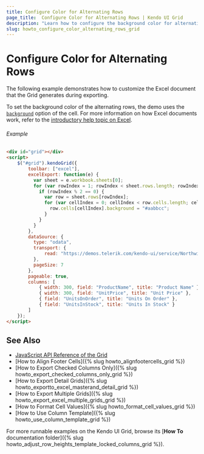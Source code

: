 ```yaml
---
title: Configure Color for Alternating Rows
page_title:  Configure Color for Alternating Rows | Kendo UI Grid
description: "Learn how to configure the background color for alternating rows in the Kendo UI Grid widget."
slug: howto_configure_color_alternating_rows_grid
---
```


# Configure Color for Alternating Rows

The following example demonstrates how to customize the Excel document that the Grid generates during exporting.

To set the background color of the alternating rows, the demo uses the [`background`](/api/javascript/ooxml/workbook#configuration-sheets.rows.cells.background) option of the cell. For more information on how Excel documents work, refer to the [introductory help topic on Excel](/framework/excel/introduction#create-excel-document).

###### Example

```html
<div id="grid"></div>
<script>
    $("#grid").kendoGrid({
        toolbar: ["excel"],
        excelExport: function(e) {
          var sheet = e.workbook.sheets[0];
          for (var rowIndex = 1; rowIndex < sheet.rows.length; rowIndex++) {
            if (rowIndex % 2 == 0) {
              var row = sheet.rows[rowIndex];
              for (var cellIndex = 0; cellIndex < row.cells.length; cellIndex ++) {
                row.cells[cellIndex].background = "#aabbcc";
              }
            }
          }
        },
        dataSource: {
          type: "odata",
          transport: {
              read: "https://demos.telerik.com/kendo-ui/service/Northwind.svc/Products"
          },
          pageSize: 7
        },
        pageable: true,
        columns: [
            { width: 300, field: "ProductName", title: "Product Name" },
            { width: 300, field: "UnitPrice", title: "Unit Price" },
            { field: "UnitsOnOrder", title: "Units On Order" },
            { field: "UnitsInStock", title: "Units In Stock" }
        ]
    });
</script>
```

## See Also

* [JavaScript API Reference of the Grid](/api/javascript/ui/grid#configuration-excel)
* [How to Align Footer Cells]({% slug howto_alignfootercells_grid %})
* [How to Export Checked Columns Only]({% slug howto_export_checked_columns_only_grid %})
* [How to Export Detail Grids]({% slug howto_exportto_excel_masterand_detail_grid %})
* [How to Export Multiple Grids]({% slug howto_export_excel_multiple_grids_grid %})
* [How to Format Cell Values]({% slug howto_format_cell_values_grid %})
* [How to Use Column Template]({% slug howto_use_column_template_grid %})

For more runnable examples on the Kendo UI Grid, browse its [**How To** documentation folder]({% slug howto_adjust_row_heights_template_locked_columns_grid %}).
